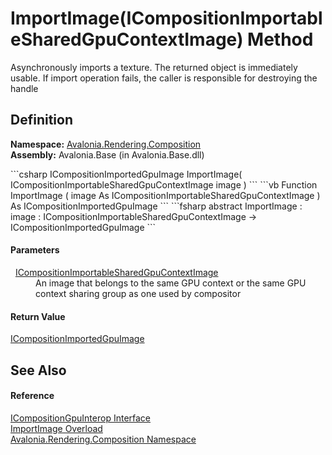 # ImportImage(ICompositionImportableSharedGpuContextImage) Method


Asynchronously imports a texture. The returned object is immediately usable. If import operation fails, the caller is responsible for destroying the handle



## Definition
**Namespace:** <a href="N_Avalonia_Rendering_Composition">Avalonia.Rendering.Composition</a>  
**Assembly:** Avalonia.Base (in Avalonia.Base.dll)

<Tabs groupId="api-code-preview">
<TabItem value="csharp" label="C#">
```csharp
ICompositionImportedGpuImage ImportImage(
	ICompositionImportableSharedGpuContextImage image
)
```
</TabItem>
<TabItem value="vb" label="VB">
```vb
Function ImportImage ( 
	image As ICompositionImportableSharedGpuContextImage
) As ICompositionImportedGpuImage
```
</TabItem>
<TabItem value="fsharp" label="F#">
```fsharp
abstract ImportImage : 
        image : ICompositionImportableSharedGpuContextImage -> ICompositionImportedGpuImage 
```
</TabItem>
</Tabs>



#### Parameters
<dl><dt>  <a href="T_Avalonia_Rendering_Composition_ICompositionImportableSharedGpuContextImage">ICompositionImportableSharedGpuContextImage</a></dt><dd>An image that belongs to the same GPU context or the same GPU context sharing group as one used by compositor</dd></dl>

#### Return Value
<a href="T_Avalonia_Rendering_Composition_ICompositionImportedGpuImage">ICompositionImportedGpuImage</a>

## See Also


#### Reference
<a href="T_Avalonia_Rendering_Composition_ICompositionGpuInterop">ICompositionGpuInterop Interface</a>  
<a href="Overload_Avalonia_Rendering_Composition_ICompositionGpuInterop_ImportImage">ImportImage Overload</a>  
<a href="N_Avalonia_Rendering_Composition">Avalonia.Rendering.Composition Namespace</a>  

